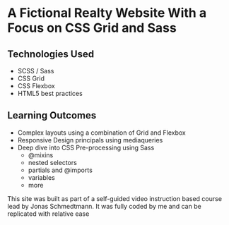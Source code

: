 # A Fictional Realty Website With a Focus on CSS Grid and Sass

## Technologies Used

- SCSS / Sass
- CSS Grid
- CSS Flexbox
- HTML5 best practices

## Learning Outcomes

- Complex layouts using a combination of Grid and Flexbox
- Responsive Design principals using mediaqueries
- Deep dive into CSS Pre-processing using Sass
  - @mixins
  - nested selectors
  - partials and @imports
  - variables
  - more

This site was built as part of a self-guided video instruction based course lead by Jonas Schmedtmann.
It was fully coded by me and can be replicated with relative ease
